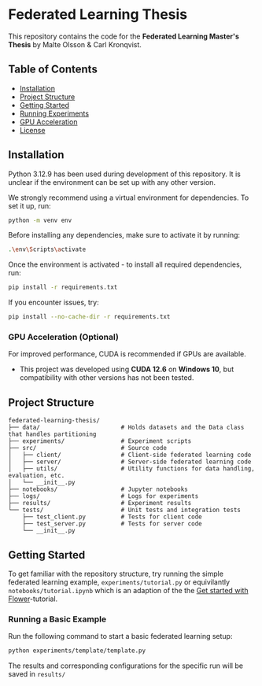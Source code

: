 # Federated Learning Thesis  
This repository contains the code for the **Federated Learning Master's Thesis** by Malte Olsson & Carl Kronqvist.  

## Table of Contents  
- [Installation](#installation)  
- [Project Structure](#project-structure)  
- [Getting Started](#getting-started)  
- [Running Experiments](#running-experiments)  
- [GPU Acceleration](#gpu-acceleration)  
- [License](#license)  

## Installation  
Python 3.12.9 has been used during development of this repository. It is unclear if the environment can be set up with any other version.

We strongly recommend using a virtual environment for dependencies. To set it up, run:   
```sh  
python -m venv env
```

Before installing any dependencies, make sure to activate it by running: 

```sh  
.\env\Scripts\activate
```

Once the environment is activated - to install all required dependencies, run:  
```sh  
pip install -r requirements.txt  
```  
If you encounter issues, try:  
```sh  
pip install --no-cache-dir -r requirements.txt  
```  

### GPU Acceleration (Optional)  
For improved performance, CUDA is recommended if GPUs are available.  
- This project was developed using **CUDA 12.6** on **Windows 10**, but compatibility with other versions has not been tested.  

## Project Structure  
```plaintext  
federated-learning-thesis/  
├── data/                       # Holds datasets and the Data class that handles partitioning
├── experiments/                # Experiment scripts  
├── src/                        # Source code  
│   ├── client/                 # Client-side federated learning code  
│   ├── server/                 # Server-side federated learning code  
│   ├── utils/                  # Utility functions for data handling, evaluation, etc.  
│   └── __init__.py             
├── notebooks/                  # Jupyter notebooks  
├── logs/                       # Logs for experiments 
├── results/                    # Experiment results
└── tests/                      # Unit tests and integration tests  
    ├── test_client.py          # Tests for client code  
    ├── test_server.py          # Tests for server code  
    └── __init__.py  
```  

## Getting Started  
To get familiar with the repository structure, try running the simple federated learning example, `experiments/tutorial.py` or equivilantly `notebooks/tutorial.ipynb`
which is an adaption of the the [Get started with Flower](https://flower.ai/docs/framework/tutorial-series-get-started-with-flower-pytorch.html)-tutorial.  

### Running a Basic Example  
Run the following command to start a basic federated learning setup:  
```sh  
python experiments/template/template.py  
```  
The results and corresponding configurations for the specific run will be saved in `results/`
